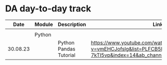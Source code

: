 # DA day-to-day track 

| Date | Module | Description | Link |
| --- | --- | --- | ---|
|  |  |  |  |
| | Python |  |  |
|30.08.23 |  | Python Pandas Tutorial  | https://www.youtube.com/watch?v=vmEHCJofslg&list=PLFCB5Dp81iNVmuoGIqcT5oF4K-7kTI5vp&index=14&ab_channel=KeithGalli |
